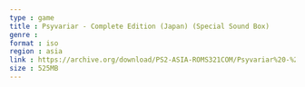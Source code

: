 ```yaml
---
type : game
title : Psyvariar - Complete Edition (Japan) (Special Sound Box)
genre : 
format : iso
region : asia
link : https://archive.org/download/PS2-ASIA-ROMS321COM/Psyvariar%20-%20Complete%20Edition%20%28Japan%29%20%28Special%20Sound%20Box%29.7z
size : 525MB
---
```

